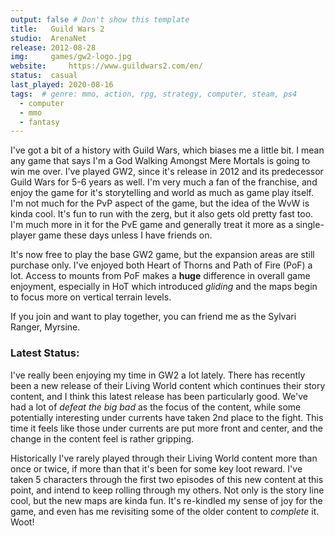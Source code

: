 ```yaml
---
output: false # Don't show this template
title:   Guild Wars 2
studio:  ArenaNet
release: 2012-08-28
img:     games/gw2-logo.jpg
website:     https://www.guildwars2.com/en/
status:  casual
last_played: 2020-08-16
tags:  # genre: mmo, action, rpg, strategy, computer, steam, ps4
  - computer
  - mmo
  - fantasy
---
```


I've got a bit of a history with Guild Wars, which biases me a little bit. I mean any game that says I'm a God Walking Amongst Mere Mortals is going to win me over. I've played GW2, since it's release in 2012 and its predecessor Guild Wars for 5-6 years as well. I'm very much a fan of the franchise, and enjoy the game for it's storytelling and world as much as game play itself. I'm not much for the PvP aspect of the game, but the idea of the WvW is kinda cool. It's fun to run with the zerg, but it also gets old pretty fast too. I'm much more in it for the PvE game and generally treat it more as a single-player game these days unless I have friends on.

It's now free to play the base GW2 game, but the expansion areas are still purchase only. I've enjoyed both Heart of Thorns and Path of Fire (PoF) a lot. Access to mounts from PoF makes a __huge__ difference in overall game enjoyment, especially in HoT which introduced *gliding* and the maps begin to focus more on vertical terrain levels.

If you join and want to play together, you can friend me as the Sylvari Ranger, Myrsine.

### Latest Status: 

I've really been enjoying my time in GW2 a lot lately. There has recently been a new release of their Living World content which continues their story content, and I think this latest release has been particularly good. We've had a lot of *defeat the big bad* as the focus of the content, while some potentially interesting under currents have taken 2nd place to the fight. This time it feels like those under currents are put more front and center, and the change in the content feel is rather gripping. 

Historically I've rarely played through their Living World content more than once or twice, if more than that it's been for some key loot reward. I've taken 5 characters through the first two episodes of this new content at this point, and intend to keep rolling through my others. Not only is the story line cool, but the new maps are kinda fun. It's re-kindled my sense of joy for the game, and even has me revisiting some of the older content to *complete* it. Woot!  
